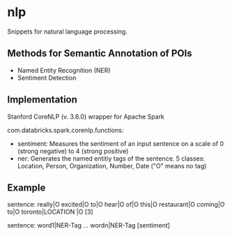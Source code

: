 # nlp
Snippets for natural language processing.

## Methods for Semantic Annotation of POIs
- Named Entity Recognition (NER)
- Sentiment Detection

## Implementation
Stanford CoreNLP (v. 3.6.0) wrapper for Apache Spark

com.databricks.spark.corenlp.functions: 
- sentiment: Measures the sentiment of an input sentence on a scale of 0 (strong negative) to 4 (strong positive)
- ner: Generates the named entitiy tags of the sentence. 5 classes: Location, Person, Organization, Number, Date ("O" means no tag)


## Example
sentence: really|O excited|O to|O hear|O of|O this|O restaurant|O coming|O to|O toronto|LOCATION |O [3] 


sentence: word1|NER-Tag ... wordn|NER-Tag [sentiment]
